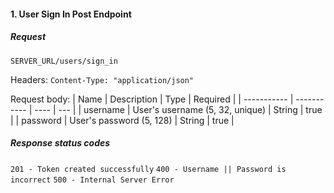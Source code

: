 #### 1. User Sign In Post Endpoint

##### Request

`SERVER_URL/users/sign_in`

Headers:
`Content-Type: "application/json"`

Request body:
| Name | Description | Type | Required |
| ----------- | ----------- | ---- | --- |
| username | User's username (5, 32, unique) | String | true |
| password | User's password (5, 128) | String | true |

##### Response status codes

`201 - Token created successfully`
`400 - Username || Password is incorrect`
`500 - Internal Server Error`
